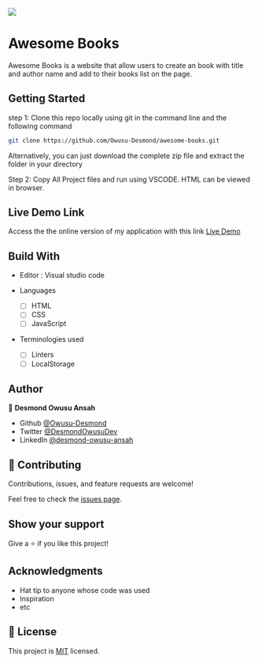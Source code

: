 ![](https://img.shields.io/badge/Microverse-blueviolet)

# Awesome Books

Awesome Books is a website that allow users to create an book with title and author name and add to their books list on the page.

## Getting Started

step 1:
Clone this repo locally using git in the command line and the following command

```bash
git clone https://github.com/Owusu-Desmond/awesome-books.git
```

Alternatively, you can just download the complete zip file and extract the folder in your directory

Step 2:
Copy All Project files and run using VSCODE. HTML can be viewed in browser.

## Live Demo Link

Access the the online version of my application with this link
[Live Demo](https:/Owusu-Desmond/.github.io/awesome-books/)

## Build With

- Editor : Visual studio code

- Languages 
  - [ ] HTML
  - [ ] CSS
  - [ ] JavaScript

- Terminologies used
  - [ ] Linters
  - [ ] LocalStorage

## Author

👤 **Desmond Owusu Ansah**

- Github [@Owusu-Desmond](https://github.com/Owusu-Desmond)
- Twitter [@DesmondOwusuDev](https://twitter.com/DesmondOwusuDev)
- LinkedIn [@desmond-owusu-ansah](https://www.linkedin.com/in/desmond-owusu-ansah-09274a223/)


## 🤝 Contributing

Contributions, issues, and feature requests are welcome!

Feel free to check the [issues page](https://github.com/Owusu-Desmond/awesome-books/issues).

## Show your support

Give a ⭐️ if you like this project!

## Acknowledgments

- Hat tip to anyone whose code was used
- Inspiration
- etc

## 📝 License

This project is [MIT](./MIT.md) licensed.